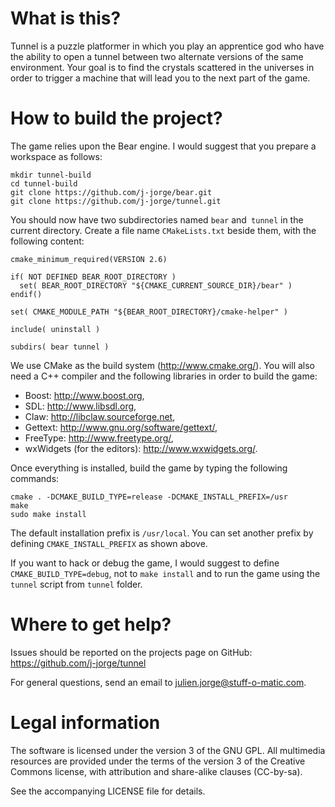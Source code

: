 What is this?
====

Tunnel is a puzzle platformer in which you play an apprentice god
who have the ability to open a tunnel between two alternate versions
of the same environment. Your goal is to find the crystals scattered
in the universes in order to trigger a machine that will lead you to
the next part of the game.

How to build the project?
====

The game relies upon the Bear engine. I would suggest that you prepare
a workspace as follows:

    mkdir tunnel-build
    cd tunnel-build
    git clone https://github.com/j-jorge/bear.git
    git clone https://github.com/j-jorge/tunnel.git

You should now have two subdirectories named `bear` and` tunnel` in
the current directory. Create a file name `CMakeLists.txt` beside
them, with the following content:

    cmake_minimum_required(VERSION 2.6)
    
    if( NOT DEFINED BEAR_ROOT_DIRECTORY )
      set( BEAR_ROOT_DIRECTORY "${CMAKE_CURRENT_SOURCE_DIR}/bear" )
    endif()
    
    set( CMAKE_MODULE_PATH "${BEAR_ROOT_DIRECTORY}/cmake-helper" )
    
    include( uninstall )
    
    subdirs( bear tunnel )
  
We use CMake as the build system (http://www.cmake.org/). You will
also need a C++ compiler and the following libraries in order to build
the game:

- Boost: http://www.boost.org,
- SDL: http://www.libsdl.org,
- Claw: http://libclaw.sourceforge.net,
- Gettext: http://www.gnu.org/software/gettext/,
- FreeType: http://www.freetype.org/,
- wxWidgets (for the editors): http://www.wxwidgets.org/.

Once everything is installed, build the game by typing the following
commands:

    cmake . -DCMAKE_BUILD_TYPE=release -DCMAKE_INSTALL_PREFIX=/usr
    make
    sudo make install
    
The default installation prefix is `/usr/local`. You can set another
prefix by defining `CMAKE_INSTALL_PREFIX` as shown above.

If you want to hack or debug the game, I would suggest to define
`CMAKE_BUILD_TYPE=debug`, not to `make install` and to run the game
using the `tunnel` script from `tunnel` folder.

Where to get help?
====

Issues should be reported on the projects page on GitHub:
https://github.com/j-jorge/tunnel

For general questions, send an email to julien.jorge@stuff-o-matic.com. 

Legal information
====

The software is licensed under the version 3 of the GNU GPL. All
multimedia resources are provided under the terms of the version 3 of
the Creative Commons license, with attribution and share-alike clauses
(CC-by-sa).

See the accompanying LICENSE file for details.
